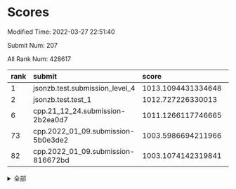 # Scores

Modified Time: 2022-03-27 22:51:40

Submit Num: 207

All Rank Num: 428617

| rank |               submit               |       score        |       sigma        | pk_num |
| :--- | :--------------------------------- | :----------------- | :----------------- | :----- |
| 1    | jsonzb.test.submission_level_4     | 1013.1094431334648 | 0.814097179699315  | 8280   |
| 2    | jsonzb.test.test_1                 | 1012.727226330013  | 0.8062148042088341 | 8283   |
| 6    | cpp.21_12_24.submission-2b2ea0d7   | 1011.1266117746665 | 0.7686351829452007 | 8284   |
| 73   | cpp.2022_01_09.submission-5b0e3de2 | 1003.5986694211966 | 0.7218959992270922 | 8277   |
| 82   | cpp.2022_01_09.submission-816672bd | 1003.1074142319841 | 0.720480429628871  | 8278   |


<details>
<summary>全部</summary>

| rank |                 submit                 |       score        |       sigma        | pk_num |
| :--- | :------------------------------------- | :----------------- | :----------------- | :----- |
| 1    | jsonzb.test.submission_level_4         | 1013.1094431334648 | 0.814097179699315  | 8280   |
| 2    | jsonzb.test.test_1                     | 1012.727226330013  | 0.8062148042088341 | 8283   |
| 3    | gobigger.level_3.submission_level_3_30 | 1011.6553226541537 | 0.79615541771956   | 8285   |
| 4    | gobigger.level_3.submission_level_3_37 | 1011.3114320804016 | 0.8050419824130354 | 8284   |
| 5    | gobigger.level_3.submission_level_3_6  | 1011.2637012628073 | 0.786836909824232  | 8282   |
| 6    | cpp.21_12_24.submission-2b2ea0d7       | 1011.1266117746665 | 0.7686351829452007 | 8284   |
| 7    | gobigger.level_3.submission_level_3_48 | 1010.9667754612568 | 0.7838339265311867 | 8285   |
| 8    | gobigger.level_3.submission_level_3_33 | 1010.9023933181018 | 0.7859605768498198 | 8277   |
| 9    | gobigger.level_3.submission_level_3_21 | 1010.8809329434247 | 0.7823645661740515 | 8284   |
| 10   | gobigger.level_3.submission_level_3_22 | 1010.78274514758   | 0.7671613782847697 | 8279   |
| 11   | gobigger.level_3.submission_level_3_10 | 1010.725560792032  | 0.7634988195451801 | 8285   |
| 12   | gobigger.level_3.submission_level_3_13 | 1010.6260263559604 | 0.7717893620847334 | 8285   |
| 13   | gobigger.level_3.submission_level_3_31 | 1010.6208440239923 | 0.8065630191624604 | 8283   |
| 14   | gobigger.level_3.submission_level_3_47 | 1010.601093752377  | 0.7597733589132908 | 8283   |
| 15   | gobigger.level_3.submission_level_3_8  | 1010.5646041484505 | 0.7777745767411948 | 8284   |
| 16   | gobigger.level_3.submission_level_3_0  | 1010.5590295303226 | 0.7637046951180955 | 8279   |
| 17   | gobigger.level_3.submission_level_3_2  | 1010.5505677772056 | 0.7638104119945207 | 8282   |
| 18   | gobigger.level_3.submission_level_3_42 | 1010.5094099230464 | 0.7489768079372654 | 8280   |
| 19   | gobigger.level_3.submission_level_3_38 | 1010.5052011863829 | 0.7522259390420881 | 8285   |
| 20   | gobigger.level_3.submission_level_3_25 | 1010.4804994437928 | 0.7610094663585797 | 8288   |
| 21   | gobigger.level_3.submission_level_3_28 | 1010.3979061054431 | 0.7461951073181592 | 8285   |
| 22   | gobigger.level_3.submission_level_3_11 | 1010.3637329354809 | 0.7732186861865609 | 8284   |
| 23   | gobigger.level_3.submission_level_3_44 | 1010.3079710919568 | 0.7701453122280817 | 8278   |
| 24   | gobigger.level_3.submission_level_3_34 | 1010.3054168418904 | 0.7537051517451878 | 8282   |
| 25   | gobigger.level_3.submission_level_3_19 | 1010.2835592375328 | 0.7642480909733075 | 8279   |
| 26   | gobigger.level_3.submission_level_3_26 | 1010.2777683443423 | 0.7468942243725726 | 8282   |
| 27   | gobigger.level_3.submission_level_3_20 | 1010.2641741075951 | 0.7837720864563827 | 8280   |
| 28   | gobigger.level_3.submission_level_3_36 | 1010.2359982116989 | 0.7761112285460615 | 8280   |
| 29   | gobigger.level_3.submission_level_3_18 | 1010.1116032366137 | 0.7714619216632965 | 8284   |
| 30   | gobigger.level_3.submission_level_3_15 | 1010.0257470117501 | 0.7543516485536305 | 8286   |
| 31   | gobigger.level_3.submission_level_3_4  | 1010.0055993131277 | 0.7524642244946316 | 8284   |
| 32   | gobigger.level_3.submission_level_3_16 | 1009.9106243410998 | 0.7531721862244578 | 8282   |
| 33   | gobigger.level_3.submission_level_3_49 | 1009.8964161154955 | 0.7601346987192306 | 8280   |
| 34   | gobigger.level_3.submission_level_3_3  | 1009.8072646652844 | 0.7707630207282785 | 8287   |
| 35   | gobigger.level_3.submission_level_3_45 | 1009.7157358837945 | 0.7572884561231578 | 8286   |
| 36   | gobigger.level_3.submission_level_3_9  | 1009.714531973054  | 0.7619160307793711 | 8280   |
| 37   | gobigger.level_3.submission_level_3_27 | 1009.6975586978223 | 0.7704200652404191 | 8283   |
| 38   | gobigger.level_3.submission_level_3_24 | 1009.5722971185309 | 0.7494469774188358 | 8281   |
| 39   | gobigger.level_3.submission_level_3_17 | 1009.5700230855684 | 0.7538038165946019 | 8285   |
| 40   | gobigger.level_3.submission_level_3_39 | 1009.5292691911654 | 0.7431414456975736 | 8278   |
| 41   | gobigger.level_3.submission_level_3_32 | 1009.4811227984708 | 0.7499866969147536 | 8281   |
| 42   | gobigger.level_3.submission_level_3_1  | 1009.4555247195602 | 0.7626187176490958 | 8280   |
| 43   | gobigger.level_3.submission_level_3_7  | 1009.4266564297874 | 0.757636086726193  | 8283   |
| 44   | gobigger.level_3.submission_level_3_43 | 1009.3208084016393 | 0.7519155091384354 | 8284   |
| 45   | gobigger.level_3.submission_level_3_23 | 1009.1962022441215 | 0.7458410932488166 | 8283   |
| 46   | gobigger.level_3.submission_level_3_5  | 1009.0861555967648 | 0.7264158722051632 | 8281   |
| 47   | gobigger.level_3.submission_level_3_41 | 1009.0518021117897 | 0.7572474204427636 | 8287   |
| 48   | gobigger.level_3.submission_level_3_46 | 1009.046095220805  | 0.7460342399169277 | 8279   |
| 49   | gobigger.level_3.submission_level_3_29 | 1009.009622735021  | 0.7464188260821907 | 8282   |
| 50   | gobigger.level_3.submission_level_3_40 | 1008.8938181021687 | 0.743933528839578  | 8284   |
| 51   | gobigger.level_3.submission_level_3_12 | 1008.5833213925799 | 0.7609126504337103 | 8279   |
| 52   | gobigger.level_3.submission_level_3_35 | 1008.4316925940533 | 0.7363187194956086 | 8283   |
| 53   | gobigger.level_3.submission_level_3_14 | 1008.3470950378295 | 0.7429491544978275 | 8283   |
| 54   | gobigger.level_1.submission_level_1_8  | 1005.3193648687243 | 0.718173970692247  | 8279   |
| 55   | gobigger.level_1.submission_level_1_1  | 1004.9946120933093 | 0.7217866450687496 | 8285   |
| 56   | gobigger.level_1.submission_level_1_21 | 1004.6047132517396 | 0.7125019161944237 | 8277   |
| 57   | gobigger.level_1.submission_level_1_2  | 1004.5276717324912 | 0.7231749571114238 | 8282   |
| 58   | gobigger.level_1.submission_level_1_12 | 1004.4121185595108 | 0.7233072754721528 | 8281   |
| 59   | gobigger.level_1.submission_level_1_36 | 1004.2715474442335 | 0.7146363119735893 | 8278   |
| 60   | gobigger.level_1.submission_level_1_5  | 1004.1975025551714 | 0.716103898212939  | 8285   |
| 61   | gobigger.level_1.submission_level_1_23 | 1004.1482131606622 | 0.7127658612148725 | 8279   |
| 62   | gobigger.level_1.submission_level_1_34 | 1004.1146225688084 | 0.7221455853109378 | 8284   |
| 63   | gobigger.level_1.submission_level_1_22 | 1004.0251920593709 | 0.7245652555641583 | 8283   |
| 64   | gobigger.level_1.submission_level_1_35 | 1003.9977870035142 | 0.7149801928433737 | 8283   |
| 65   | gobigger.level_1.submission_level_1_44 | 1003.9689531057721 | 0.7158664915867329 | 8279   |
| 66   | gobigger.level_1.submission_level_1_37 | 1003.9438133840464 | 0.7213902275119369 | 8282   |
| 67   | gobigger.level_1.submission_level_1_13 | 1003.9396944067674 | 0.7179636213838522 | 8282   |
| 68   | gobigger.level_1.submission_level_1_41 | 1003.8468283314819 | 0.7140700513076762 | 8288   |
| 69   | gobigger.level_1.submission_level_1_9  | 1003.8006150897427 | 0.7291916625036375 | 8285   |
| 70   | gobigger.level_1.submission_level_1_45 | 1003.7796106938547 | 0.7196391699069834 | 8283   |
| 71   | gobigger.level_1.submission_level_1_7  | 1003.6642605768895 | 0.7166482084537981 | 8280   |
| 72   | gobigger.level_1.submission_level_1_39 | 1003.5994901628075 | 0.7150138142967064 | 8279   |
| 73   | cpp.2022_01_09.submission-5b0e3de2     | 1003.5986694211966 | 0.7218959992270922 | 8277   |
| 74   | gobigger.level_1.submission_level_1_30 | 1003.5173632025659 | 0.7171944835745634 | 8283   |
| 75   | gobigger.level_1.submission_level_1_3  | 1003.4491384239219 | 0.7140904751220392 | 8280   |
| 76   | gobigger.level_1.submission_level_1_20 | 1003.4340349069995 | 0.7150636610062991 | 8280   |
| 77   | gobigger.level_1.submission_level_1_38 | 1003.4296546180304 | 0.731432193951218  | 8286   |
| 78   | gobigger.level_1.submission_level_1_6  | 1003.4096951045932 | 0.7190258776952393 | 8280   |
| 79   | gobigger.level_1.submission_level_1_40 | 1003.3574377731175 | 0.7180632099571386 | 8283   |
| 80   | gobigger.level_1.submission_level_1_15 | 1003.337937444947  | 0.7113963667162186 | 8287   |
| 81   | gobigger.level_1.submission_level_1_33 | 1003.1545280258923 | 0.7013970300310435 | 8285   |
| 82   | cpp.2022_01_09.submission-816672bd     | 1003.1074142319841 | 0.720480429628871  | 8278   |
| 83   | gobigger.level_1.submission_level_1_0  | 1003.0437496748274 | 0.7198521688683412 | 8284   |
| 84   | gobigger.level_1.submission_level_1_46 | 1002.974660382386  | 0.723808478328687  | 8284   |
| 85   | gobigger.level_1.submission_level_1_4  | 1002.9474187288381 | 0.7308491833613029 | 8281   |
| 86   | gobigger.level_1.submission_level_1_31 | 1002.8769300934467 | 0.7096778475271919 | 8287   |
| 87   | gobigger.level_1.submission_level_1_42 | 1002.8013696714552 | 0.7152961631598933 | 8280   |
| 88   | gobigger.level_1.submission_level_1_47 | 1002.7638488538923 | 0.7173037752989114 | 8284   |
| 89   | gobigger.level_1.submission_level_1_25 | 1002.7596307819579 | 0.7123322481853401 | 8283   |
| 90   | gobigger.level_1.submission_level_1_24 | 1002.6980430946913 | 0.7288822875641103 | 8284   |
| 91   | gobigger.level_1.submission_level_1_48 | 1002.664337787415  | 0.7085983535117538 | 8281   |
| 92   | gobigger.level_1.submission_level_1_49 | 1002.6375012633894 | 0.712921434331724  | 8281   |
| 93   | gobigger.level_1.submission_level_1_28 | 1002.6057695408521 | 0.709164621724714  | 8283   |
| 94   | gobigger.level_1.submission_level_1_27 | 1002.6000269725276 | 0.7054771064966949 | 8280   |
| 95   | gobigger.level_1.submission_level_1_43 | 1002.5842641208815 | 0.7133991151579588 | 8281   |
| 96   | gobigger.level_1.submission_level_1_32 | 1002.5532167075704 | 0.7295629910919893 | 8282   |
| 97   | gobigger.level_1.submission_level_1_18 | 1002.5238288839358 | 0.7128391579886669 | 8281   |
| 98   | gobigger.level_1.submission_level_1_11 | 1002.522189004988  | 0.7178132091621053 | 8277   |
| 99   | gobigger.level_1.submission_level_1_17 | 1002.4998949262005 | 0.7228364325014651 | 8288   |
| 100  | gobigger.level_1.submission_level_1_16 | 1002.3547396622794 | 0.7138175086664392 | 8282   |
| 101  | gobigger.level_1.submission_level_1_26 | 1002.1648117883326 | 0.7107420710523872 | 8281   |
| 102  | gobigger.level_1.submission_level_1_14 | 1002.009344666264  | 0.7157936333425947 | 8286   |
| 103  | gobigger.level_1.submission_level_1_19 | 1001.8778930554112 | 0.7126345114313387 | 8285   |
| 104  | gobigger.level_1.submission_level_1_10 | 1001.8533067263307 | 0.7148120036759795 | 8283   |
| 105  | gobigger.level_1.submission_level_1_29 | 1001.2768021004524 | 0.7195188623174898 | 8282   |
| 106  | gobigger.random.submission_random_27   | 997.7458770127754  | 0.7001815938725452 | 8284   |
| 107  | gobigger.random.submission_random_41   | 997.6969585566015  | 0.70213329938177   | 8284   |
| 108  | gobigger.random.submission_random_49   | 997.1988386286772  | 0.7009290938189633 | 8283   |
| 109  | gobigger.random.submission_random_8    | 997.1152200704338  | 0.7147117894753632 | 8282   |
| 110  | gobigger.random.submission_random_4    | 997.0793756582552  | 0.6977932709144575 | 8281   |
| 111  | gobigger.random.submission_random_44   | 996.9468139661325  | 0.7199294372111903 | 8283   |
| 112  | gobigger.random.submission_random_30   | 996.8425111867044  | 0.7237933111728098 | 8282   |
| 113  | gobigger.random.submission_random_19   | 996.7436621526557  | 0.7007448934119889 | 8286   |
| 114  | gobigger.random.submission_random_12   | 996.6467279941106  | 0.7161189360864396 | 8281   |
| 115  | gobigger.random.submission_random_16   | 996.6145047226536  | 0.6982213615711906 | 8281   |
| 116  | gobigger.random.submission_random_11   | 996.555671282902   | 0.7099926622273998 | 8279   |
| 117  | gobigger.random.submission_random_34   | 996.5143038633214  | 0.7140032482778474 | 8283   |
| 118  | gobigger.random.submission_random_17   | 996.5005058916132  | 0.7142952845350943 | 8288   |
| 119  | gobigger.random.submission_random_32   | 996.4726243124795  | 0.7120325179592673 | 8280   |
| 120  | gobigger.random.submission_random_39   | 996.4592962855897  | 0.6970660061002233 | 8283   |
| 121  | gobigger.random.submission_random_0    | 996.3742481348252  | 0.7134024404935081 | 8281   |
| 122  | gobigger.random.submission_random_26   | 996.3029712188751  | 0.7116653240054904 | 8282   |
| 123  | gobigger.random.submission_random_2    | 996.2982704959655  | 0.7079982723718459 | 8284   |
| 124  | gobigger.random.submission_random_35   | 996.2579646490564  | 0.7036444949756783 | 8283   |
| 125  | gobigger.random.submission_random_45   | 996.1836674468814  | 0.713464145866918  | 8280   |
| 126  | gobigger.random.submission_random_14   | 996.1809456044091  | 0.7068732516978598 | 8286   |
| 127  | gobigger.random.submission_random_7    | 996.164706722225   | 0.7044711840399261 | 8289   |
| 128  | gobigger.random.submission_random_48   | 996.1012746252107  | 0.7083078898943227 | 8279   |
| 129  | gobigger.random.submission_random_37   | 996.0385700301003  | 0.6919143918524898 | 8285   |
| 130  | gobigger.random.submission_random_9    | 996.0115539631267  | 0.7163615988672836 | 8283   |
| 131  | gobigger.random.submission_random_46   | 995.9758680089308  | 0.7118624150607218 | 8280   |
| 132  | gobigger.random.submission_random_6    | 995.968799425456   | 0.7133735622333175 | 8283   |
| 133  | gobigger.random.submission_random_13   | 995.9585819768814  | 0.7096598238408744 | 8287   |
| 134  | gobigger.random.submission_random_36   | 995.9195122788641  | 0.7192381865665057 | 8279   |
| 135  | gobigger.random.submission_random_21   | 995.8707121641584  | 0.7110156085171686 | 8285   |
| 136  | gobigger.random.submission_random_10   | 995.8447496196386  | 0.7108002322879257 | 8283   |
| 137  | gobigger.random.submission_random_28   | 995.8413775466511  | 0.706455312916023  | 8284   |
| 138  | gobigger.random.submission_random_20   | 995.8354058250036  | 0.6979081791002224 | 8283   |
| 139  | gobigger.random.submission_random_24   | 995.7711803748845  | 0.7112941045023317 | 8282   |
| 140  | gobigger.random.submission_random_15   | 995.7421550962335  | 0.7113062796103723 | 8280   |
| 141  | gobigger.random.submission_random_38   | 995.7163662747133  | 0.7138595307356499 | 8280   |
| 142  | gobigger.random.submission_random_18   | 995.6653716140771  | 0.7118145342653025 | 8284   |
| 143  | gobigger.random.submission_random_31   | 995.6537912368815  | 0.6979145990310546 | 8288   |
| 144  | gobigger.random.submission_random_23   | 995.6255486872238  | 0.704310527847845  | 8284   |
| 145  | gobigger.random.submission_random_29   | 995.6221028891496  | 0.7110024908229744 | 8279   |
| 146  | gobigger.random.submission_random_43   | 995.4427275111166  | 0.712059270744093  | 8285   |
| 147  | gobigger.random.submission_random_40   | 995.2505054309764  | 0.723229648448993  | 8288   |
| 148  | gobigger.random.submission_random_42   | 995.1226808093923  | 0.7148124730508902 | 8287   |
| 149  | gobigger.random.submission_random_25   | 995.1004868336677  | 0.7207203097246013 | 8280   |
| 150  | gobigger.random.submission_random_47   | 994.9514645855294  | 0.7054465881546489 | 8283   |
| 151  | gobigger.random.submission_random_33   | 994.9447305948046  | 0.7145101434844209 | 8281   |
| 152  | gobigger.level_2.submission_level_2_27 | 994.7663543369583  | 0.7201516565372211 | 8280   |
| 153  | gobigger.random.submission_random_1    | 994.7422422256784  | 0.7037438902941466 | 8278   |
| 154  | gobigger.random.submission_random_5    | 994.7299670830431  | 0.7206892906436058 | 8285   |
| 155  | gobigger.level_2.submission_level_2_2  | 994.4564289927157  | 0.7243677558344594 | 8284   |
| 156  | gobigger.random.submission_random_22   | 994.1163219856451  | 0.7080339288737152 | 8286   |
| 157  | gobigger.random.submission_random_3    | 994.022479396367   | 0.7258389383628097 | 8282   |
| 158  | gobigger.level_2.submission_level_2_9  | 993.9580972146425  | 0.7130731273050921 | 8283   |
| 159  | gobigger.level_2.submission_level_2_25 | 993.7921173784623  | 0.7299017932584129 | 8287   |
| 160  | gobigger.level_2.submission_level_2_43 | 993.619196330578   | 0.7380455248752076 | 8282   |
| 161  | gobigger.level_2.submission_level_2_19 | 993.5179302610252  | 0.7313772423076874 | 8281   |
| 162  | gobigger.level_2.submission_level_2_6  | 993.495455241456   | 0.7350251619577997 | 8280   |
| 163  | gobigger.level_2.submission_level_2_8  | 993.4503449168636  | 0.743162075532192  | 8286   |
| 164  | gobigger.level_2.submission_level_2_21 | 993.4175117606236  | 0.7257827282485079 | 8277   |
| 165  | gobigger.level_2.submission_level_2_46 | 993.284380927944   | 0.7380203805263442 | 8283   |
| 166  | gobigger.level_2.submission_level_2_32 | 993.1162128584939  | 0.7326264075142349 | 8284   |
| 167  | gobigger.level_2.submission_level_2_37 | 993.0643258442042  | 0.7433516849753667 | 8283   |
| 168  | gobigger.level_2.submission_level_2_28 | 993.0118789862099  | 0.7276247430952255 | 8282   |
| 169  | gobigger.level_2.submission_level_2_44 | 993.0043111769696  | 0.7333278747267455 | 8286   |
| 170  | gobigger.level_2.submission_level_2_10 | 992.9773712850536  | 0.7319624515579104 | 8281   |
| 171  | gobigger.level_2.submission_level_2_17 | 992.8147603519345  | 0.7215068852493777 | 8278   |
| 172  | gobigger.level_2.submission_level_2_36 | 992.7295341287885  | 0.7427032593525553 | 8286   |
| 173  | gobigger.level_2.submission_level_2_12 | 992.6527127037638  | 0.747402808313837  | 8282   |
| 174  | gobigger.level_2.submission_level_2_18 | 992.6380167035542  | 0.7366662851881991 | 8280   |
| 175  | gobigger.level_2.submission_level_2_30 | 992.5900603925019  | 0.7491261217816964 | 8283   |
| 176  | gobigger.level_2.submission_level_2_31 | 992.5873551798489  | 0.7404181424708247 | 8283   |
| 177  | gobigger.level_2.submission_level_2_48 | 992.545992267122   | 0.7344158408369402 | 8286   |
| 178  | gobigger.level_2.submission_level_2_38 | 992.5442172336286  | 0.7292175391098348 | 8283   |
| 179  | gobigger.level_2.submission_level_2_29 | 992.5269473688542  | 0.7263357536938158 | 8283   |
| 180  | gobigger.level_2.submission_level_2_16 | 992.4652802438849  | 0.7425705789094823 | 8284   |
| 181  | gobigger.level_2.submission_level_2_39 | 992.3507584554181  | 0.7500165363347026 | 8281   |
| 182  | gobigger.level_2.submission_level_2_13 | 992.3306215140036  | 0.7500462509052617 | 8284   |
| 183  | gobigger.level_2.submission_level_2_45 | 992.3104862355601  | 0.7578539695855437 | 8284   |
| 184  | gobigger.level_2.submission_level_2_35 | 992.2264893429947  | 0.7513559310125167 | 8282   |
| 185  | gobigger.level_2.submission_level_2_5  | 992.0693906447515  | 0.7460743164510476 | 8283   |
| 186  | gobigger.level_2.submission_level_2_34 | 991.737702410206   | 0.7421030487726186 | 8283   |
| 187  | gobigger.level_2.submission_level_2_24 | 991.6606341643761  | 0.7677125171885221 | 8285   |
| 188  | gobigger.level_2.submission_level_2_20 | 991.595131778538   | 0.7566895886704366 | 8285   |
| 189  | gobigger.level_2.submission_level_2_3  | 991.5856142708044  | 0.7503095708544032 | 8286   |
| 190  | gobigger.level_2.submission_level_2_1  | 991.514221091369   | 0.7691659210908195 | 8284   |
| 191  | gobigger.level_2.submission_level_2_23 | 991.3552311557797  | 0.7493620947181876 | 8277   |
| 192  | gobigger.level_2.submission_level_2_47 | 991.3084521892534  | 0.7314596990771715 | 8277   |
| 193  | gobigger.level_2.submission_level_2_49 | 991.2257582179137  | 0.7790003077335025 | 8280   |
| 194  | gobigger.level_2.submission_level_2_7  | 991.2193277685093  | 0.7493544926715718 | 8281   |
| 195  | gobigger.level_2.submission_level_2_15 | 991.2041026396384  | 0.7472438555481064 | 8286   |
| 196  | gobigger.level_2.submission_level_2_26 | 991.1939579322808  | 0.7598804978289838 | 8284   |
| 197  | gobigger.level_2.submission_level_2_33 | 991.1752346495855  | 0.7443700112271034 | 8286   |
| 198  | gobigger.level_2.submission_level_2_22 | 991.0356796868545  | 0.7531465743089376 | 8283   |
| 199  | gobigger.level_2.submission_level_2_4  | 990.8036367220358  | 0.75477370564578   | 8286   |
| 200  | gobigger.level_2.submission_level_2_0  | 990.7983054614897  | 0.7611193655254078 | 8284   |
| 201  | gobigger.level_2.submission_level_2_42 | 990.6782879442682  | 0.7566582085950228 | 8278   |
| 202  | gobigger.level_2.submission_level_2_41 | 990.2717369363627  | 0.7749388442231508 | 8277   |
| 203  | gobigger.level_2.submission_level_2_40 | 990.012014278651   | 0.7864809322356806 | 8281   |
| 204  | gobigger.level_2.submission_level_2_11 | 989.9921039720103  | 0.7664785236464754 | 8277   |
| 205  | gobigger.level_2.submission_level_2_14 | 989.9628844068516  | 0.7529805078721011 | 8278   |
| 206  | gobigger.none.submission_none_0        | 976.4883090381733  | 1.4255472401004161 | 8278   |
| 207  | gobigger.none.submission_none_1        | 975.73217372272    | 1.5319643364620235 | 8281   |

</details>